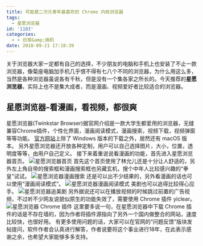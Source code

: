 ```yaml
---
title: 可能是二次元青年最喜欢的 Chrome 内核浏览器
tags:
  - 星愿浏览器
id: '1183'
categories:
  - - 日常&amp;搞机
date: 2018-09-21 17:18:39
---
```


关于浏览器大家一定都有自己的选择，不少朋友的电脑和手机上也安装了不止一款浏览器，像菊座电脑加手机几乎恨不得有七八个不同的浏览器，为什么用这么多，当然是各种浏览器虽说各有千秋，但是没有一个集各家之所长的。今天推荐的**星愿浏览器**，实际上也不是集大成者，而是漫画、视频爱好者比较适合的浏览器。

## 星愿浏览器-看漫画，看视频，都很爽

星愿浏览器(Twinkstar Browser)据官网介绍是一款大学生都爱用的浏览器，无缝兼容Chrome插件，个性化界面，漫画阅读模式，漫画搜索，视频下载，视频弹窗等等功能。 [官方网站](https://www.twinkstar.com/)上除了 Windows 版本的下载之外，居然还有 macOS 版本。 另外星愿浏览器还开放各种定制，用户可以自己选择图片，大小，位置，透明度等等，由用户自己定义。 接下来着重说说看漫画的功能，首先进入星愿浏览器首页。 ![星愿浏览器首页](https://i.loli.net/2018/09/21/5ba4b561e4cc4.png) 首先这个首页使用了林允儿还是十分让人舒适的，另外左上角自带的搜索框和漫画搜索框也另藏玄机，搜个中年人比较感兴趣的“拳皇”试试。 ![星愿浏览器漫画搜索](https://i.loli.net/2018/09/21/5ba4b5fa19193.png) 还是可以出不少结果的，另外看漫画的话也可以使用“漫画阅读模式”。 ![星愿浏览器漫画阅读模式](https://i.loli.net/2018/09/21/5ba4b623aa326.jpg) 美剧也可以追得比较得心应手。 ![星愿浏览器追美剧](https://i.loli.net/2018/09/21/5ba4b65d1a195.png) 另外据说还可以在播放视频的时候跳过前置的广告视频，不过听不少网友说貌似原生的功能失效了，需要使用 Chrome 插件 yiclear。 ![星愿浏览器 Chrome 插件](https://i.loli.net/2018/09/21/5ba4b68b50301.png) 这里要多说一句，在星愿浏览器中下载 Chrome 插件的话是不存在墙的，因为作者将插件源指向了另外一个国内做整合的网站，速度比较快，也很好用。 有更多使用问题的话，大家可以在官网的“问题反馈”版块发帖提问，软件作者会认真进行解答，作者说要将这个事业进行18年，在此表示感谢之余，也希望大家能够多多支持。